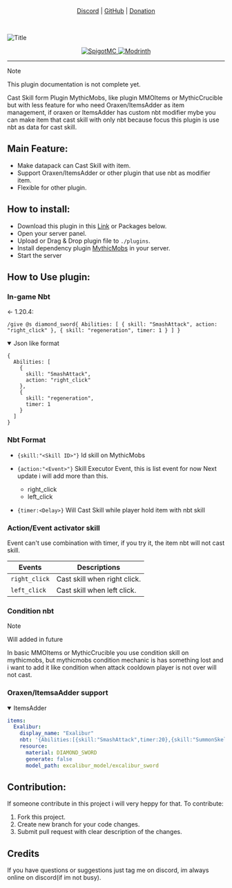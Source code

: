 <div align="center">
	<a href="https://discord.gg/grJCgRHKvg">Discord</a> |
	<a href="https://github.com/Phanisment/Item-Nbt-Skill-Cast">GitHub</a> |
	<a href="https://buymeacoffee.com/Phanisment">Donation</a>
	<p>&nbsp;</p>
</div>

![Title](https://cdn.modrinth.com/data/cached_images/271c6f9e6fc2b79c986d4c35659e59c23a3d0ab3.png)

<div align="center">
	<a href="">
		<img alt="SpigotMC" src=https://img.shields.io/badge/SpigotMC-%23ED8106?style=for-the-badge&logo=spigotmc&logoColor=white>
	</a>
	<a href="https://modrinth.com/project/item-caster">
		<img alt="Modrinth" src=https://img.shields.io/badge/Modrinth-%2300AF5C?style=for-the-badge&logo=modrinth&logoColor=white>
	</a>
</div>

---

> [!NOTE]
> This plugin documentation is not complete yet.

Cast Skill form Plugin MythicMobs, like plugin MMOItems or MythicCrucible but with less feature for who need Oraxen/ItemsAdder as item management, if oraxen or ItemsAdder has custom nbt modifier mybe you can make item that cast skill with only nbt because focus this plugin is use nbt as data for cast skill.

## Main Feature:
- Make datapack can Cast Skill with item.
- Support Oraxen/ItemsAdder or other plugin that use nbt as modifier item.
- Flexible for other plugin.

## How to install:
- Download this plugin in this [Link](https://www.example.com) or Packages below.
- Open your server panel.
- Upload or Drag & Drop plugin file to `./plugins`.
- Install dependency plugin [MythicMobs](https://modrinth.com/plugin/mythicmobs) in your server.
- Start the server

## How to Use plugin:
### In-game Nbt

← 1.20.4:
```
/give @s diamond_sword{ Abilities: [ { skill: "SmashAttack", action: "right_click" }, { skill: "regeneration", timer: 1 } ] }
```

<details open>
	<summary>Json like format</summary>

```
{
  Abilities: [
    {
      skill: "SmashAttack",
      action: "right_click"
    },
    {
      skill: "regeneration",
      timer: 1
    }
  ]
}
```

</details>


### Nbt Format
- `{skill:"<Skill ID>"}`
Id skill on MythicMobs

- `{action:"<Event>"}`
Skill Executor
  Event, this is list event for now Next update i will add more than this.
  - right_click
  - left_click

- `{timer:<Delay>}`
Will Cast Skill while player hold item with nbt skill


### Action/Event activator skill

Event can't use combination with timer, if you try it, the item nbt will not cast skill.

|Events                      |Descriptions                |
|----------------------------|----------------------------|
|`right_click`               |Cast skill when right click.|
|`left_click`                |Cast skill when left click. |


### Condition nbt
> [!NOTE]
> Will added in future

In basic MMOItems or MythicCrucible you use condition skill on mythicmobs, but mythicmobs condition mechanic is has something lost and i want to add it like condition when attack cooldown player is not over will not cast.


### Oraxen/ItemsaAdder support
<details open>
	<summary>ItemsAdder</summary>

```yml
items:
  Exalibur:
    display_name: "Exalibur"
    nbt: '{Abilities:[{skill:"SmashAttack",timer:20},{skill:"SummonSkeletons",action:"right_click"}]}'
    resource:
      material: DIAMOND_SWORD
      generate: false
      model_path: excalibur_model/excalibur_sword
```

</details>

## Contribution:
If someone contribute in this project i will very heppy for that. To contribute:
1. Fork this project.
2. Create new branch for your code changes.
3. Submit pull request with clear description of the changes.

## Credits
If you have questions or suggestions just tag me on discord, im always online on discord(if im not busy).
